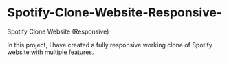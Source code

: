 # Spotify-Clone-Website-Responsive-
Spotify Clone Website (Responsive)

In this project, I have created a fully responsive working clone of Spotify website with multiple features.
